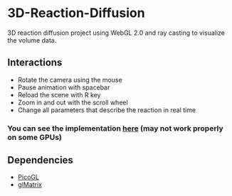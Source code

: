 # 3D-Reaction-Diffusion

3D reaction diffusion project using WebGL 2.0 and ray casting to visualize the volume data.

## Interactions

* Rotate the camera using the mouse
* Pause animation with spacebar
* Reload the scene with R key
* Zoom in and out with the scroll wheel
* Change all parameters that describe the reaction in real time

### You can see the implementation [here](https://pedroravaglia.github.io/3D-Reaction-Diffusion/) (may not work properly on some GPUs)

## Dependencies

* [PicoGL](https://github.com/tsherif/picogl.js)
* [glMatrix](https://github.com/toji/gl-matrix)
